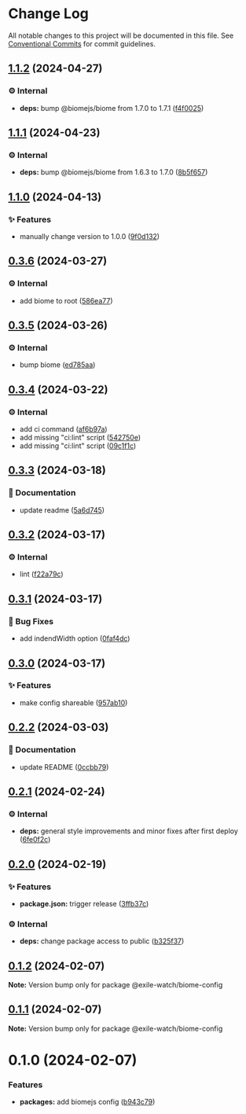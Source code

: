 # Change Log

All notable changes to this project will be documented in this file.
See [Conventional Commits](https://conventionalcommits.org) for commit guidelines.

## [1.1.2](https://github.com/exile-watch/splinters/compare/@exile-watch/biome-config@1.1.1...@exile-watch/biome-config@1.1.2) (2024-04-27)


### ⚙️ Internal

* **deps:** bump @biomejs/biome from 1.7.0 to 1.7.1 ([f4f0025](https://github.com/exile-watch/splinters/commit/f4f002533449d8414198a758730aaadfcaf28f41))



## [1.1.1](https://github.com/exile-watch/splinters/compare/@exile-watch/biome-config@1.1.0...@exile-watch/biome-config@1.1.1) (2024-04-23)


### ⚙️ Internal

* **deps:** bump @biomejs/biome from 1.6.3 to 1.7.0 ([8b5f657](https://github.com/exile-watch/splinters/commit/8b5f6578890cf1eccbd7c65441b1660345bc28fd))



## [1.1.0](https://github.com/exile-watch/splinters/compare/@exile-watch/biome-config@0.3.6...@exile-watch/biome-config@1.1.0) (2024-04-13)


### ✨ Features

* manually change version to 1.0.0 ([9f0d132](https://github.com/exile-watch/splinters/commit/9f0d1327ecfda3e8c7a10feee8fc4753a8fa347b))



## [0.3.6](https://github.com/exile-watch/splinters/compare/@exile-watch/biome-config@0.3.5...@exile-watch/biome-config@0.3.6) (2024-03-27)


### ⚙️ Internal

* add biome to root ([586ea77](https://github.com/exile-watch/splinters/commit/586ea77abdbc273e3fe7a19cc46b9ffac5191bfc))



## [0.3.5](https://github.com/exile-watch/splinters/compare/@exile-watch/biome-config@0.3.4...@exile-watch/biome-config@0.3.5) (2024-03-26)


### ⚙️ Internal

* bump biome ([ed785aa](https://github.com/exile-watch/splinters/commit/ed785aa0f9b950b2a98a4aa276c38be6c02e4b62))



## [0.3.4](https://github.com/exile-watch/splinters/compare/@exile-watch/biome-config@0.3.3...@exile-watch/biome-config@0.3.4) (2024-03-22)


### ⚙️ Internal

* add ci command ([af6b97a](https://github.com/exile-watch/splinters/commit/af6b97a351eee2a9912992d18649dd5878a76b04))
* add missing "ci:lint" script ([542750e](https://github.com/exile-watch/splinters/commit/542750e1766821252839ca4a28a7e22a39c098f6))
* add missing "ci:lint" script ([09c1f1c](https://github.com/exile-watch/splinters/commit/09c1f1c610dcb868ada4ba055809e868cc0f1c0f))



## [0.3.3](https://github.com/exile-watch/splinters/compare/@exile-watch/biome-config@0.3.2...@exile-watch/biome-config@0.3.3) (2024-03-18)


### 📄 Documentation

* update readme ([5a6d745](https://github.com/exile-watch/splinters/commit/5a6d745b01482110ecfb98e4981e8ef6d8f58724))



## [0.3.2](https://github.com/exile-watch/splinters/compare/@exile-watch/biome-config@0.3.1...@exile-watch/biome-config@0.3.2) (2024-03-17)


### ⚙️ Internal

* lint ([f22a79c](https://github.com/exile-watch/splinters/commit/f22a79c2370d8821c9cc80289555b210b257af33))



## [0.3.1](https://github.com/exile-watch/splinters/compare/@exile-watch/biome-config@0.3.0...@exile-watch/biome-config@0.3.1) (2024-03-17)


### 🐞 Bug Fixes

* add indendWidth option ([0faf4dc](https://github.com/exile-watch/splinters/commit/0faf4dcc4e474ac442cbd9d8e5630e866b185eb0))



## [0.3.0](https://github.com/exile-watch/splinters/compare/@exile-watch/biome-config@0.2.2...@exile-watch/biome-config@0.3.0) (2024-03-17)


### ✨ Features

* make config shareable ([957ab10](https://github.com/exile-watch/splinters/commit/957ab104c299df85dc1709c5b0f56ac401c11aa2))



## [0.2.2](https://github.com/exile-watch/splinters/compare/@exile-watch/biome-config@0.2.1...@exile-watch/biome-config@0.2.2) (2024-03-03)


### 📄 Documentation

* update README ([0ccbb79](https://github.com/exile-watch/splinters/commit/0ccbb79a1c27ee230a05dbc7f5d3401fedc8a094))



## [0.2.1](https://github.com/exile-watch/splinters/compare/@exile-watch/biome-config@0.2.0...@exile-watch/biome-config@0.2.1) (2024-02-24)


### ⚙️ Internal

* **deps:** general style improvements and minor fixes after first deploy ([6fe0f2c](https://github.com/exile-watch/splinters/commit/6fe0f2c7d514a8464f9f8b988b71e96dfc5a578f))



## [0.2.0](https://github.com/exile-watch/nucleus/compare/@exile-watch/biome-config@0.1.2...@exile-watch/biome-config@0.2.0) (2024-02-19)


### ✨ Features

* **package.json:** trigger release ([3ffb37c](https://github.com/exile-watch/nucleus/commit/3ffb37cfb433f12ae0dcf1f5336e6bbfa22b0e9e))


### ⚙️ Internal

* **deps:** change package access to public ([b325f37](https://github.com/exile-watch/nucleus/commit/b325f372d27da37865ee70f26306f79a48944597))



## [0.1.2](https://github.com/exile-watch/nucleus/compare/@exile-watch/biome-config@0.1.1...@exile-watch/biome-config@0.1.2) (2024-02-07)

**Note:** Version bump only for package @exile-watch/biome-config





## [0.1.1](https://github.com/exile-watch/nucleus/compare/@exile-watch/biome-config@0.1.0...@exile-watch/biome-config@0.1.1) (2024-02-07)

**Note:** Version bump only for package @exile-watch/biome-config





# 0.1.0 (2024-02-07)


### Features

* **packages:** add biomejs config ([b943c79](https://github.com/exile-watch/nucleus/commit/b943c797ddace3e4653b796fda21694a3f88fa1f))
